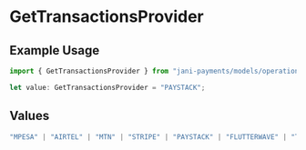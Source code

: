 # GetTransactionsProvider

## Example Usage

```typescript
import { GetTransactionsProvider } from "jani-payments/models/operations";

let value: GetTransactionsProvider = "PAYSTACK";
```

## Values

```typescript
"MPESA" | "AIRTEL" | "MTN" | "STRIPE" | "PAYSTACK" | "FLUTTERWAVE" | "TIGO" | "ORANGE" | "DPO" | "SELCOM"
```